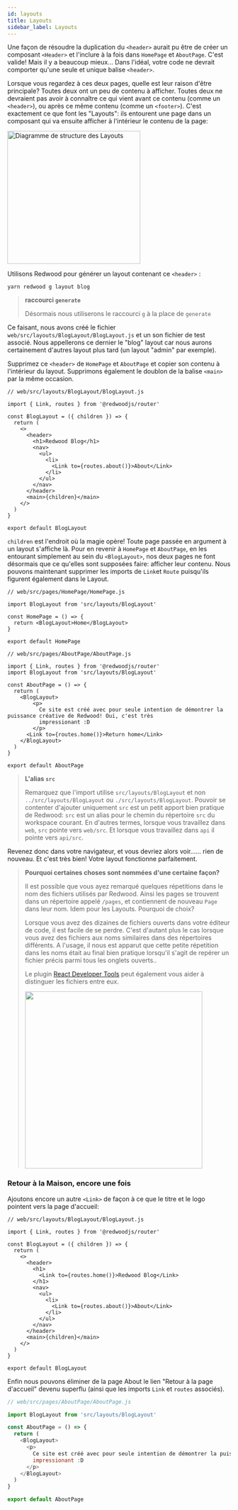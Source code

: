 ```yaml
---
id: layouts
title: Layouts
sidebar_label: Layouts
---
```


Une façon de résoudre la duplication du `<header>` aurait pu être de créer un composant `<Header>` et l'inclure à la fois dans `HomePage` et `AboutPage`. C'est valide! Mais il y a beaucoup mieux... Dans l'idéal, votre code ne devrait comporter qu'une seule et unique balise `<header>`.

Lorsque vous regardez à ces deux pages, quelle est leur raison d'être principale? Toutes deux ont un peu de contenu à afficher. Toutes deux ne devraient pas avoir à connaître ce qui vient avant ce contenu (comme un `<header>`), ou après ce même contenu (comme un `<footer>`). C'est exactement ce que font les "Layouts": ils entourent une page dans un composant qui va ensuite afficher à l'intérieur le contenu de la page:

<img src="https://user-images.githubusercontent.com/300/70486228-dc874500-1aa5-11ea-81d2-eab69eb96ec0.png" alt="Diagramme de structure des Layouts" width="300" />

Utilisons Redwood pour générer un layout contenant ce `<header>` :

    yarn redwood g layout blog

> **raccourci `generate`**
>
> Désormais nous utiliserons le raccourci `g` à la place de `generate`

Ce faisant, nous avons créé le fichier `web/src/layouts/BlogLayout/BlogLayout.js` et un son fichier de test associé. Nous appellerons ce dernier le "blog" layout car nous aurons certainement d'autres layout plus tard (un layout "admin" par exemple).

Supprimez ce `<header>` de `HomePage` et `AboutPage` et copier son contenu à l'intérieur du layout. Supprimons également le doublon de la balise `<main>` par la même occasion.

```javascript{3,7-19}
// web/src/layouts/BlogLayout/BlogLayout.js

import { Link, routes } from '@redwoodjs/router'

const BlogLayout = ({ children }) => {
  return (
    <>
      <header>
        <h1>Redwood Blog</h1>
        <nav>
          <ul>
            <li>
              <Link to={routes.about()}>About</Link>
            </li>
          </ul>
        </nav>
      </header>
      <main>{children}</main>
    </>
  )
}

export default BlogLayout
```

`children` est l'endroit où la magie opère! Toute page passée en argument à un layout s'affiche là. Pour en revenir à `HomePage` et `AboutPage`, en les entourant simplement au sein du `<BlogLayout>`, nos deux pages ne font désormais que ce qu'elles sont supposées faire: afficher leur contenu. Nous pouvons maintenant supprimer les imports de `Link`et `Route` puisqu'ils figurent également dans le Layout.

```javascript{3,6}
// web/src/pages/HomePage/HomePage.js

import BlogLayout from 'src/layouts/BlogLayout'

const HomePage = () => {
  return <BlogLayout>Home</BlogLayout>
}

export default HomePage
```

```javascript{4,8-14}
// web/src/pages/AboutPage/AboutPage.js

import { Link, routes } from '@redwoodjs/router'
import BlogLayout from 'src/layouts/BlogLayout'

const AboutPage = () => {
  return (
    <BlogLayout>
        <p>
          Ce site est créé avec pour seule intention de démontrer la puissance créative de Redwood! Oui, c'est très 
          impressionant :D
        </p>
      <Link to={routes.home()}>Return home</Link>
    </BlogLayout>
  )
}

export default AboutPage
```

> **L'alias `src`**
>
> Remarquez que l'import utilise `src/layouts/BlogLayout` et non `../src/layouts/BlogLayout` ou `./src/layouts/BlogLayout`. Pouvoir se contenter d'ajouter uniquement `src` est un petit apport bien pratique de Redwood: `src` est un alias pour le chemin du répertoire `src` du workspace courant. En d'autres termes, lorsque vous travaillez dans `web`, `src` pointe vers `web/src`. Et lorsque vous travaillez dans `api` il pointe vers `api/src`. 

Revenez donc dans votre navigateur, et vous devriez alors voir...... rien de nouveau. Et c'est très bien! Votre layout fonctionne parfaitement.

> **Pourquoi certaines choses sont nommées d'une certaine façon?**
>
> Il est possible que vous ayez remarqué quelques répetitions dans le nom des fichiers utilisés par Redwood. Ainsi les pages se trouvent dans un répertoire appelé `/pages`, et contiennent de nouveau `Page` dans leur nom. Idem pour les Layouts. Pourquoi de choix?
>
> Lorsque vous avez des dizaines de fichiers ouverts dans votre éditeur de code, il est facile de se perdre. C'est d'autant plus le cas lorsque vous avez des fichiers aux noms similaires dans des répertoires différents. A l'usage, il nous est apparut que cette petite répetition dans les noms était au final bien pratique lorsqu'il s'agit de repérer un fichier précis parmi tous les onglets ouverts..
>
> Le plugin [React Developer Tools](https://chrome.google.com/webstore/detail/react-developer-tools/fmkadmapgofadopljbjfkapdkoienihi?hl=en) peut également vous aider à distinguer les fichiers entre eux.
>
> <img src="https://user-images.githubusercontent.com/300/73025189-f970a100-3de3-11ea-9285-15c1116eb59a.png" width="400" />

### Retour à la Maison, encore une fois

Ajoutons encore un autre `<Link>` de façon à ce que le titre et le logo pointent vers la page d'accueil:

```javascript{9-11}
// web/src/layouts/BlogLayout/BlogLayout.js

import { Link, routes } from '@redwoodjs/router'

const BlogLayout = ({ children }) => {
  return (
    <>
      <header>
        <h1>
          <Link to={routes.home()}>Redwood Blog</Link>
        </h1>
        <nav>
          <ul>
            <li>
              <Link to={routes.about()}>About</Link>
            </li>
          </ul>
        </nav>
      </header>
      <main>{children}</main>
    </>
  )
}

export default BlogLayout
```

Enfin nous pouvons éliminer de la page About le lien "Retour à la page d'accueil" devenu superflu (ainsi que les imports `Link` et `routes` associés).

```javascript
// web/src/pages/AboutPage/AboutPage.js

import BlogLayout from 'src/layouts/BlogLayout'

const AboutPage = () => {
  return (
    <BlogLayout>
      <p>
        Ce site est créé avec pour seule intention de démontrer la puissance créative de Redwood! Oui, c'est très 
        impressionant :D
      </p>
    </BlogLayout>
  )
}

export default AboutPage
```
